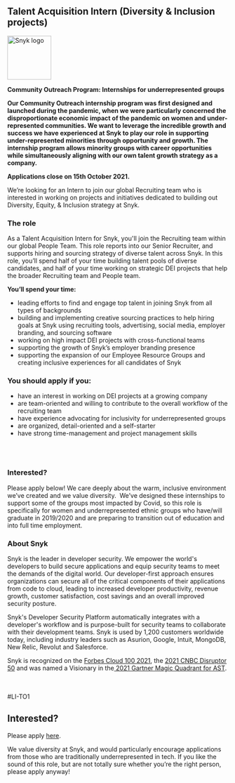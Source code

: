 Talent Acquisition Intern (Diversity & Inclusion projects)
---

<img src="https://res.cloudinary.com/snyk/image/upload/v1537345894/press-kit/brand/logo-black.png" width="100" alt="Snyk logo" />

<p><strong>Community Outreach Program: Internships for underrepresented groups&nbsp;</strong></p>
<p><strong>Our Community Outreach internship program was first designed and launched during the pandemic, when we were particularly concerned the disproportionate economic impact of the pandemic on women and under-represented communities. We want to leverage the incredible growth and success we have experienced at Snyk to play our role in supporting under-represented minorities through opportunity and growth. The internship program allows minority groups with career opportunities while simultaneously aligning with our own talent growth strategy as a company.</strong></p>
<p><strong>Applications close on 15th October 2021.</strong></p>
<p><span style="font-weight: 400;">We’re looking for an Intern to join our global Recruiting team who is interested in working on projects and initiatives dedicated to building out Diversity, Equity, &amp; Inclusion strategy at Snyk.&nbsp;</span></p>
<h3><strong>The role</strong></h3>
<p><span style="font-weight: 400;">As a Talent Acquisition Intern for Snyk, you'll join the Recruiting team within our global People Team. This role reports into our Senior Recruiter, and supports hiring and sourcing strategy of diverse talent across Snyk. In this role, you’ll spend half of your time building talent pools of diverse candidates, and half of your time working on strategic DEI projects that help the broader Recruiting team and People team.&nbsp;</span></p>
<p><strong>You’ll spend your time:</strong></p>
<ul>
<li style="font-weight: 400;"><span style="font-weight: 400;">leading efforts to find and engage top talent in joining Snyk from all types of backgrounds</span></li>
<li style="font-weight: 400;"><span style="font-weight: 400;">building and implementing creative sourcing practices to help hiring goals at Snyk using recruiting tools, advertising, social media, employer branding, and sourcing software</span></li>
<li style="font-weight: 400;"><span style="font-weight: 400;">working on high impact DEI projects with cross-functional teams&nbsp;</span></li>
<li style="font-weight: 400;"><span style="font-weight: 400;">supporting the growth of Snyk’s employer branding presence&nbsp;</span></li>
<li style="font-weight: 400;"><span style="font-weight: 400;">supporting the expansion of our Employee Resource Groups and creating inclusive experiences for all candidates of Snyk</span></li>
</ul>
<h3><strong>You should apply if you:</strong></h3>
<ul>
<li style="font-weight: 400;"><span style="font-weight: 400;">have an interest in working on DEI projects at a growing company</span></li>
<li style="font-weight: 400;"><span style="font-weight: 400;">are team-oriented and willing to contribute to the overall workflow of the recruiting team</span></li>
<li style="font-weight: 400;"><span style="font-weight: 400;">have experience advocating for inclusivity for underrepresented groups&nbsp;</span></li>
<li style="font-weight: 400;"><span style="font-weight: 400;">are organized, detail-oriented and a self-starter</span></li>
<li style="font-weight: 400;"><span style="font-weight: 400;">have strong time-management and project management skills&nbsp;</span></li>
</ul>
<p><br><br></p>
<h3><strong>Interested?</strong></h3>
<p><span style="font-weight: 400;">Please apply below! We care deeply about the warm, inclusive environment we’ve created and we value diversity.&nbsp; We’ve designed these internships to support some of the groups most impacted by Covid, so this role is specifically for women and underrepresented ethnic groups who have/will graduate in 2019/2020 and are preparing to transition out of education and into full time employment.</span></p>
<h3><strong>About Snyk</strong></h3>
<p><span style="font-weight: 400;">Snyk is the leader in developer security. We empower the world's developers to build secure applications and equip security teams to meet the demands of the digital world. Our developer-first approach ensures organizations can secure all of the critical components of their applications from code to cloud, leading to increased developer productivity, revenue growth, customer satisfaction, cost savings and an overall improved security posture.&nbsp;</span></p>
<p><span style="font-weight: 400;">Snyk's Developer Security Platform automatically integrates with a developer's workflow and is purpose-built for security teams to collaborate with their development teams. Snyk is used by 1,200 customers worldwide today, including industry leaders such as Asurion, Google, Intuit, MongoDB, New Relic, Revolut and Salesforce.</span></p>
<p><span style="font-weight: 400;">Snyk is recognized on the <a href="https://www.forbes.com/cloud100/#6f24b5ba5f94">Forbes Cloud 100 2021</a>, the <a href="https://www.cnbc.com/2021/05/25/these-are-the-2021-cnbc-disruptor-50-companies.html">2021 CNBC Disruptor 50</a> and was named a Visionary in the<a href="https://snyk.io/blog/snyk-visionary-2021-gartner-magic-quadrant-for-ast/"> 2021 Gartner Magic Quadrant for AST</a>.<br></span></p>
<p><br><br><span style="font-weight: 400;">#LI-TO1</span></p>

Interested?
---

Please apply [here](https://boards.greenhouse.io/snyk/jobs/5580426002#app).

We value diversity at Snyk, and would particularly encourage applications from those who are traditionally underrepresented in tech.
If you like the sound of this role, but are not totally sure whether you’re the right person, please apply anyway!
